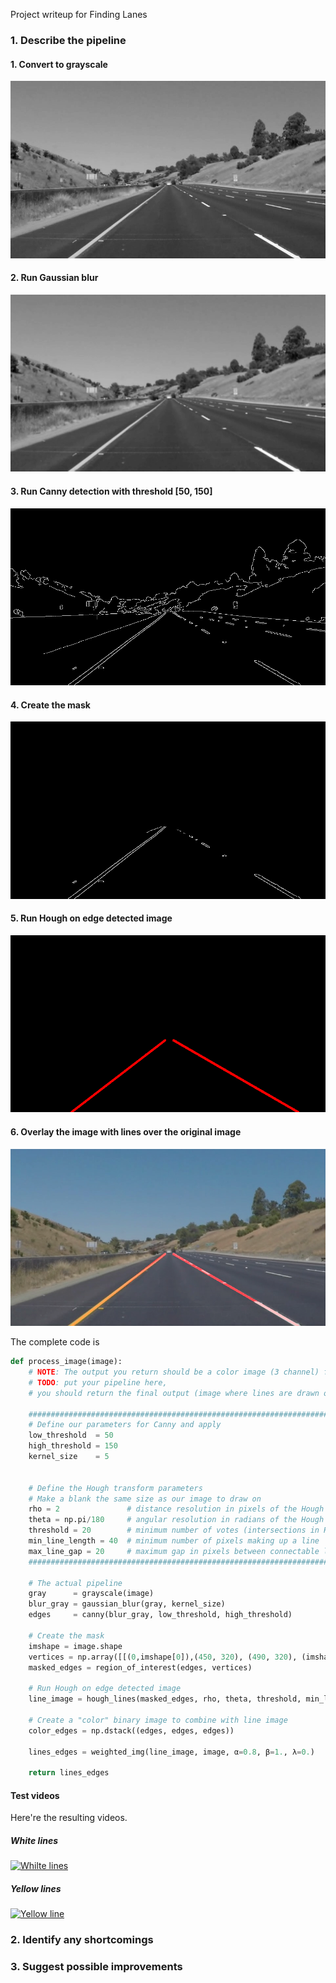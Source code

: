 Project writeup for Finding Lanes


### 1. Describe the pipeline

#### 1. Convert to grayscale
![First image](https://github.com/ignaden/CarND-LaneLines-P1/raw/master/writeup_images/step_1.jpg "Convert to grayscale")

#### 2. Run Gaussian blur
![After adding Gaussian blur](https://github.com/ignaden/CarND-LaneLines-P1/raw/master/writeup_images/step_2.jpg "Run Gaussian blur")

#### 3. Run Canny detection with threshold [50, 150]
![Canny detection](https://github.com/ignaden/CarND-LaneLines-P1/raw/master/writeup_images/step_3.jpg "Canny detection")

#### 4. Create the mask
![Mask](https://github.com/ignaden/CarND-LaneLines-P1/raw/master/writeup_images/step_4.jpg "Mask")

#### 5. Run Hough on edge detected image
![Run Hough on edge detected image](https://github.com/ignaden/CarND-LaneLines-P1/raw/master/writeup_images/step_5.jpg "Run Hough on edge detected image")

#### 6. Overlay the image with lines over the original image
![Original image overlaid with lines](https://github.com/ignaden/CarND-LaneLines-P1/raw/master/writeup_images/step_6.jpg "Original image overlaid with lines")

The complete code is

```python
def process_image(image):
    # NOTE: The output you return should be a color image (3 channel) for processing video below
    # TODO: put your pipeline here,
    # you should return the final output (image where lines are drawn on lanes)

    ########################################################################################
    # Define our parameters for Canny and apply
    low_threshold  = 50
    high_threshold = 150
    kernel_size    = 5


    # Define the Hough transform parameters
    # Make a blank the same size as our image to draw on
    rho = 2               # distance resolution in pixels of the Hough grid
    theta = np.pi/180     # angular resolution in radians of the Hough grid
    threshold = 20        # minimum number of votes (intersections in Hough grid cell)
    min_line_length = 40  # minimum number of pixels making up a line
    max_line_gap = 20     # maximum gap in pixels between connectable line segments
    ########################################################################################

    # The actual pipeline
    gray      = grayscale(image)
    blur_gray = gaussian_blur(gray, kernel_size)
    edges     = canny(blur_gray, low_threshold, high_threshold)

    # Create the mask
    imshape = image.shape
    vertices = np.array([[(0,imshape[0]),(450, 320), (490, 320), (imshape[1],imshape[0])]], dtype=np.int32)
    masked_edges = region_of_interest(edges, vertices)

    # Run Hough on edge detected image
    line_image = hough_lines(masked_edges, rho, theta, threshold, min_line_length, max_line_gap)

    # Create a "color" binary image to combine with line image
    color_edges = np.dstack((edges, edges, edges)) 

    lines_edges = weighted_img(line_image, image, α=0.8, β=1., λ=0.)
    
    return lines_edges
```

#### Test videos

Here're the resulting videos.
##### White lines
[![Whilte lines](https://img.youtube.com/vi/4ANCYahKC5c/0.jpg)](https://www.youtube.com/watch?v=Q4ANCYahKC5c)

##### Yellow lines
[![Yellow line](https://img.youtube.com/vi/Q9WYJ_0Ic28/0.jpg)](https://www.youtube.com/watch?v=Q9WYJ_0Ic28)

### 2. Identify any shortcomings


### 3. Suggest possible improvements